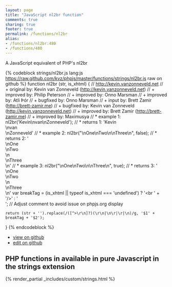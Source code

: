 ```yaml
---
layout: page
title: "JavaScript nl2br function"
comments: true
sharing: true
footer: true
permalink: /functions/nl2br
alias:
- /functions/nl2br:480
- /functions/480
---
```

<!-- Generated by Rakefile:build -->
A JavaScript equivalent of PHP's nl2br

{% codeblock strings/nl2br.js lang:js https://raw.github.com/kvz/phpjs/master/functions/strings/nl2br.js raw on github %}
function nl2br (str, is_xhtml) {
    // http://kevin.vanzonneveld.net
    // +   original by: Kevin van Zonneveld (http://kevin.vanzonneveld.net)
    // +   improved by: Philip Peterson
    // +   improved by: Onno Marsman
    // +   improved by: Atli Þór
    // +   bugfixed by: Onno Marsman
    // +      input by: Brett Zamir (http://brett-zamir.me)
    // +   bugfixed by: Kevin van Zonneveld (http://kevin.vanzonneveld.net)
    // +   improved by: Brett Zamir (http://brett-zamir.me)
    // +   improved by: Maximusya
    // *     example 1: nl2br('Kevin\nvan\nZonneveld');
    // *     returns 1: 'Kevin<br />\nvan<br />\nZonneveld'
    // *     example 2: nl2br("\nOne\nTwo\n\nThree\n", false);
    // *     returns 2: '<br>\nOne<br>\nTwo<br>\n<br>\nThree<br>\n'
    // *     example 3: nl2br("\nOne\nTwo\n\nThree\n", true);
    // *     returns 3: '<br />\nOne<br />\nTwo<br />\n<br />\nThree<br />\n'
    var breakTag = (is_xhtml || typeof is_xhtml === 'undefined') ? '<br ' + '/>' : '<br>'; // Adjust comment to avoid issue on phpjs.org display

    return (str + '').replace(/([^>\r\n]?)(\r\n|\n\r|\r|\n)/g, '$1' + breakTag + '$2');
}
{% endcodeblock %}

 - [view on github](https://github.com/kvz/phpjs/blob/master/functions/strings/nl2br.js)
 - [edit on github](https://github.com/kvz/phpjs/edit/master/functions/strings/nl2br.js)

## PHP functions in available in pure Javascript in the strings extension
{% render_partial _includes/custom/strings.html %}
